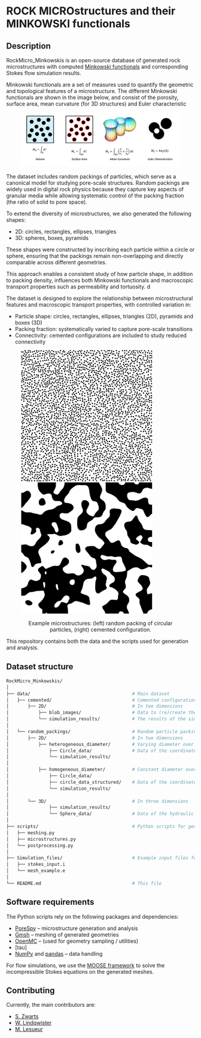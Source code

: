# ROCK MICROstructures and their MINKOWSKI functionals

## Description
RockMicro_Minkowskis is an open-source database of generated rock microstructures with computed [Minkowski functionals](https://en.wikipedia.org/wiki/Minkowski_functional) and corresponding Stokes flow simulation results.

Minkowski functionals are a set of measures used to quantify the geometric and topological features of a microstructure. The different Minkowski functionals are shown in the image below, and consist of the porosity, surface area, mean curvature (for 3D structures) and Euler characteristic

<figure>
  <p float="left">
    <img src="README_images/Minkowski_functionals.png" width="700" />
  </p>
  <figcaption align="center">
  </figcaption>
</figure>


The dataset includes random packings of particles, which serve as a canonical model for studying pore-scale structures. Random packings are widely used in digital rock physics because they capture key aspects of granular media while allowing systematic control of the packing fraction (the ratio of solid to pore space).  

To extend the diversity of microstructures, we also generated the following shapes:  
- 2D: circles, rectangles, ellipses, triangles  
- 3D: spheres, boxes, pyramids  

These shapes were constructed by inscribing each particle within a circle or sphere, ensuring that the packings remain non-overlapping and directly comparable across different geometries.  

This approach enables a consistent study of how particle shape, in addition to packing density, influences both Minkowski functionals and macroscopic transport properties such as permeability and tortuosity.  d

The dataset is designed to explore the relationship between microstructural features and macroscopic transport properties, with controlled variation in:  
- Particle shape: circles, rectangles, ellipses, triangles (2D), pyramids and boxes (3D)  
- Packing fraction: systematically varied to capture pore-scale transitions  
- Connectivity: cemented configurations are included to study reduced connectivity

<figure>
  <p float="left">
    <img src="Data/random_packings/2D/homogenous_diameter/Circle_data/Model_1_pf_0.380_circle_extra_1_beta_0.png" width="350" />
    <img src="Data/cemented/2D/blob_images/blobiness_1.0_porosity_0.50.png" width="350" /> 
  </p>
  <figcaption align="center">
    Example microstructures: (left) random packing of circular particles, (right) cemented configuration.
  </figcaption>
</figure>
 
 
This repository contains both the data and the scripts used for generation and analysis.

## Dataset structure
```bash
RockMicro_Minkowskis/
│
├── data/                                      # Main dataset
│   ├── cemented/                              # Cemented configurations 
│       ├── 2D/                                # In two dimensions
│           ├── blob_images/                   # Data to (re)create the blobbed images
│           └── simulation_results/            # The results of the simulations of the hydraulic properties
│
│   └── random_packings/                       # Random particle packings (all shapes, packing fractions)
│       ├── 2D/                                # In two dimensions
│           ├── heterogeneous_diameter/        # Varying diameter over the structure
│               ├── Circle_data/               # Data of the coordinates and radius of a random grid]
│               └── simulation_results/  
│      
│           ├── homogeneous_diameter/          # Constant diameter over the structure
│               ├── Circle_data/
│               ├── circle_data_structured/    # Data of the coordinates and radius of the structured grid
│               └── simulation_results/        
│
│       └── 3D/                                # In three dimensions
│               ├── simulation_results/        
│               └── Sphere_data/               # Data of the hydraulic properties related to the circle data
│
├── scripts/                                   # Python scripts for geometry generation and analysis
│   ├── meshing.py
│   ├── microstructures.py
│   └── postprocessing.py
│
├── Simulation_files/                          # Example input files for Stokes flow simulations in MOOSE
│   ├── stokes_input.i
│   └── mesh_example.e
│
└── README.md                                  # This file
```

## Software requirements
The Python scripts rely on the following packages and dependencies:  
- [PoreSpy](https://porespy.org/) – microstructure generation and analysis  
- [Gmsh](https://gmsh.info/) – meshing of generated geometries  
- [OpenMC](https://openmc.org/) – (used for geometry sampling / utilities)
- [tau] 
- [NumPy](https://numpy.org/) and [pandas](https://pandas.pydata.org/) – data handling  

For flow simulations, we use the [MOOSE framework](https://mooseframework.inl.gov/) to solve the incompressible Stokes equations on the generated meshes.  

## Contributing
Currently, the main contributors are:

- [S. Zwarts](https://scholar.google.com/citations?hl=en&user=tFDIX40AAAAJ)
- [W. Lindqwister](https://scholar.google.com/citations?view_op=search_authors&mauthors=winston+lindqwister&hl=en&oi=ao)
- [M. Lesueur](https://scholar.google.com/citations?hl=en&user=Rt6zNgkAAAAJ)
